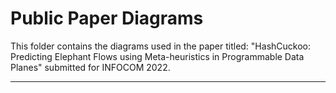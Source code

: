 # Public Paper Diagrams

This folder contains the diagrams used in the paper titled: "HashCuckoo: Predicting Elephant Flows using Meta-heuristics in Programmable Data Planes" submitted for INFOCOM 2022.
______________

